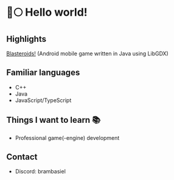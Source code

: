 # 🐺🌕 Hello world!

## Highlights
[Blasteroids!](https://play.google.com/store/apps/details?id=com.doomhowl.blasteroids) (Android mobile game written in Java using LibGDX)

## Familiar languages
- C++
- Java
- JavaScript/TypeScript

## Things I want to learn 📚
- Professional game(-engine) development

## Contact
- Discord: brambasiel
